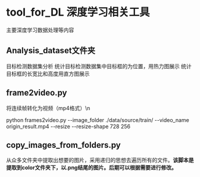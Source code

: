 # tool_for_DL  深度学习相关工具
主要深度学习数据处理等内容

## Analysis_dataset文件夹
目标检测数据集分析
统计目标检测数据集中目标框的为位置，用热力图展示
统计目标框的长宽比和高度用直方图展示

## frame2video.py
将连续帧转化为视频（mp4格式）\n

 python frames2video.py --image_folder ./data/source/train/ --video_name origin_result.mp4 --resize --resize-shape 728 256

## copy_images_from_folders.py
从众多文件夹中提取出想要的图片，采用递归的思想去遍历所有的文件。**该脚本是提取到color文件夹下，以.png结尾的图片。后期可以根据需要进行修改。**
